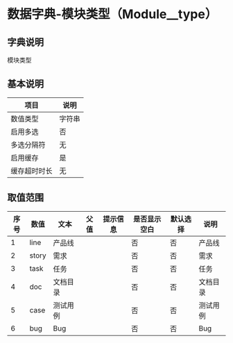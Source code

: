# 数据字典-模块类型（Module__type）
## 字典说明
模块类型

## 基本说明
| 项目 | 说明 |
| ---- | ---- |
| 数值类型 | 字符串 |
| 启用多选 | 否 |
| 多选分隔符 | 无 |
| 启用缓存 | 是 |
| 缓存超时时长 | 无 |

## 取值范围
| 序号 | 数值 | 文本 | 父值 | 提示信息 | 是否显示空白 | 默认选择 | 说明 |
| ---- | ---- | ---- | ---- | ---- | ---- | ---- | ---- |
| 1 | line | 产品线 |  |  | 否 | 否 | 产品线 |
| 2 | story | 需求 |  |  | 否 | 否 | 需求 |
| 3 | task | 任务 |  |  | 否 | 否 | 任务 |
| 4 | doc | 文档目录 |  |  | 否 | 否 | 文档目录 |
| 5 | case | 测试用例 |  |  | 否 | 否 | 测试用例 |
| 6 | bug | Bug |  |  | 否 | 否 | Bug |

